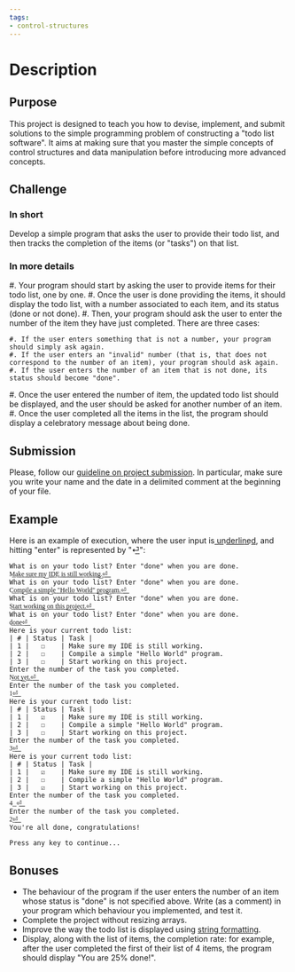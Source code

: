 ```yaml
---
tags:
- control-structures
---
```


# Description

## Purpose

This project is designed to teach you how to devise, implement, and submit solutions to the simple programming problem of constructing a "todo list software".
It aims at making sure that you master the simple concepts of control structures and data manipulation before introducing more advanced concepts.

## Challenge

### In short

Develop a simple program that asks the user to provide their todo list, and then tracks the completion of the items (or "tasks") on that list.

### In more details

#. Your program should start by asking the user to provide items for their todo list, one by one.
#. Once the user is done providing the items, it should display the todo list, with a number associated to each item, and its status (done or not done).
#. Then, your program should ask the user to enter the number of the item they have just completed. There are three cases:

    #. If the user enters something that is not a number, your program should simply ask again.
    #. If the user enters an "invalid" number (that is, that does not correspond to the number of an item), your program should ask again.
    #. If the user enters the number of an item that is not done, its status should become "done".
#. Once the user entered the number of item, the updated todo list should be displayed, and the user should be asked for another number of an item.
#. Once the user completed all the items in the list, the program should display a celebratory message about being done.

## Submission

Please, follow our [guideline on project submission](https://princomp.github.io/projects/submission).
In particular, make sure you write your name and the date in a delimited comment at the beginning of your file.

## Example

Here is an example of execution, where the user input is u͟n͟d͟e͟r͟l͟i͟n͟e͟d͟, and hitting "enter" is represented by "⏎͟":

```text
What is on your todo list? Enter "done" when you are done.
M͟a͟k͟e͟ ͟s͟u͟r͟e͟ ͟m͟y͟ ͟I͟D͟E͟ ͟i͟s͟ ͟s͟t͟i͟l͟l͟ ͟w͟o͟r͟k͟i͟n͟g͟.͟⏎͟
What is on your todo list? Enter "done" when you are done.
C͟o͟m͟p͟i͟l͟e͟ ͟a͟ ͟s͟i͟m͟p͟l͟e͟ ͟"͟H͟e͟l͟l͟o͟ ͟W͟o͟r͟l͟d͟"͟ ͟p͟r͟o͟g͟r͟a͟m͟.͟⏎͟
What is on your todo list? Enter "done" when you are done.
S͟t͟a͟r͟t͟ ͟w͟o͟r͟k͟i͟n͟g͟ ͟o͟n͟ ͟t͟h͟i͟s͟ ͟p͟r͟o͟j͟e͟c͟t͟.͟⏎͟
What is on your todo list? Enter "done" when you are done.
d͟o͟n͟e͟⏎͟
Here is your current todo list:
| # | Status | Task |
| 1 |   ☐    | Make sure my IDE is still working.
| 2 |   ☐    | Compile a simple "Hello World" program.
| 3 |   ☐    | Start working on this project.
Enter the number of the task you completed.
N͟o͟t͟ ͟y͟e͟t͟.͟⏎͟
Enter the number of the task you completed.
1͟⏎͟
Here is your current todo list:
| # | Status | Task |
| 1 |   ☑    | Make sure my IDE is still working.
| 2 |   ☐    | Compile a simple "Hello World" program.
| 3 |   ☐    | Start working on this project.
Enter the number of the task you completed.
3͟⏎͟
Here is your current todo list:
| # | Status | Task |
| 1 |   ☑    | Make sure my IDE is still working.
| 2 |   ☐    | Compile a simple "Hello World" program.
| 3 |   ☑    | Start working on this project.
Enter the number of the task you completed.
4͟ ⏎͟
Enter the number of the task you completed.
2͟⏎͟
You're all done, congratulations!

Press any key to continue...
```

## Bonuses

- The behaviour of the program if the user enters the number of an item whose status is "done" is not specified above. Write (as a comment) in your program which behaviour you implemented, and test it.
- Complete the project without resizing arrays.
- Improve the way the todo list is displayed using [string formatting](./labs/OverflowAndUnderflow#optional-string-formatting).
- Display, along with the list of items, the completion rate: for example, after the user completed the first of their list of 4 items, the program should display "You are 25% done!".

